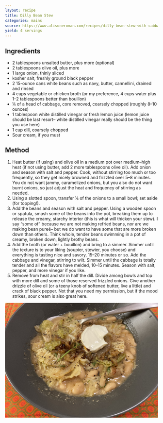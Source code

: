 ```yaml
---
layout: recipe
title: Dilly Bean Stew
categories: mains
source: https://www.alisoneroman.com/recipes/dilly-bean-stew-with-cabbage-and-frizzled-onions
yield: 4 servings
---
```

## Ingredients

* 2 tablespoons unsalted butter, plus more (optional) 
* 2 tablespoons olive oil, plus more 
* 1 large onion, thinly sliced 
* kosher salt, freshly ground black pepper 
* 2 15-ounce cans white beans such as navy, butter, cannellini, drained and rinsed 
* 4 cups vegetable or chicken broth (or my preference, 4 cups water plus 1–2 tablespoons better than bouillon) 
* ¼ of a head of cabbage, core removed, coarsely chopped (roughly 8–10 ounces)
* 1 tablespoon white distilled vinegar or fresh lemon juice (lemon juice should be last resort– white distilled vinegar really should be the thing you use here) 
* 1 cup dill, coarsely chopped 
* Sour cream, if you must

## Method

1. Heat butter (if using) and olive oil in a medium pot over medium–high heat (if not using butter, add 2 more tablespoons olive oil). Add onion and season with salt and pepper. Cook, without stirring too much or too frequently, so they get nicely browned and frizzled over 5–8 minutes. You do not want jammy, caramelized onions, but you also do not want burnt onions, so just adjust the heat and frequency of stirring as needed.
2. Using a slotted spoon, transfer ¼ of the onions to a small bowl; set aside (for topping!).
3. Add the beans and season with salt and pepper. Using a wooden spoon or spatula, smash some of the beans into the pot, breaking them up to release the creamy, starchy interior (this is what will thicken your stew). I say “some of” because we are not making refried beans, nor are we making bean pureé– but we do want to have some that are more broken down than others. Think whole, tender beans swimming in a pot of creamy, broken down, lightly brothy beans.
4. Add the broth (or water + bouillon) and bring to a simmer. Simmer until the texture is to your liking (soupier, stewier, you choose) and everything is tasting nice and savory, 15–20 minutes or so. Add the cabbage and vinegar, stirring to wilt. Simmer until the cabbage is totally tender and all the flavors have melded, 10–15 minutes. Season with salt, pepper, and more vinegar if you like.
5. Remove from heat and stir in half the dill. Divide among bowls and top with more dill and some of those reserved frizzled onions. Give another drizzle of olive oil (or a teeny knob of softened butter, live a little) and crack of black pepper. Not that you need my permission, but if the mood strikes, sour cream is also great here.

![](/images/img_8538.jpeg)